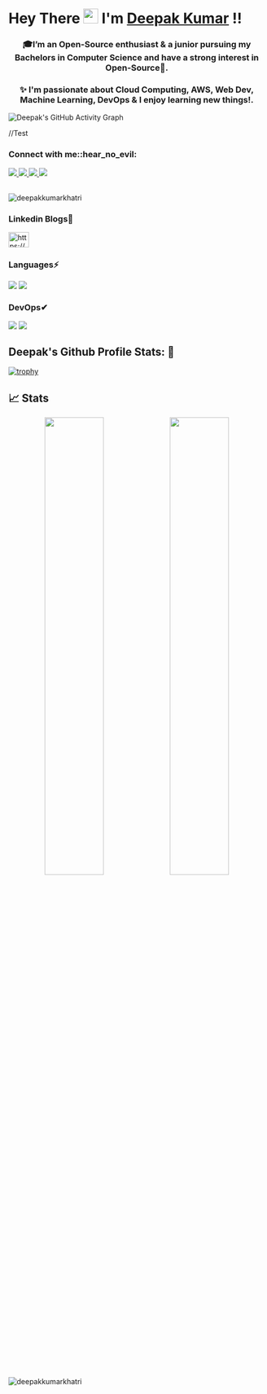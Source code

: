 #  Hey There <img src="https://github.com/TheDudeThatCode/TheDudeThatCode/blob/master/Assets/Hi.gif" width="29px"> I'm [Deepak Kumar](https://www.linkedin.com/in/𝗗𝗲𝗲𝗽𝗮𝗸-𝗞𝘂𝗺𝗮𝗿-2a7262214) !!
<h3 align="center">🎓I’m an Open-Source enthusiast & a junior pursuing my Bachelors in Computer Science and have a strong interest in Open-Source💙.</h3>
<h3 align="center">✨ I'm passionate about Cloud Computing, AWS, Web Dev, Machine Learning, DevOps & I enjoy learning new things!.</h3>

![Deepak's GitHub Activity Graph](https://activity-graph.herokuapp.com/graph?username=DeepakKumarKhatri&theme=xcode)


//Test

<h3 align="left">Connect with me::hear_no_evil:</h3>

<a href="https://www.linkedin.com/in/𝗗𝗲𝗲𝗽𝗮𝗸-𝗞𝘂𝗺𝗮𝗿-2a7262214">
  <img src="https://img.shields.io/badge/LinkedIn-0077B5?style=for-the-badge&logo=linkedin&logoColor=white" /> 
 </a> 
<a href="mailto:Khatrideepak112@gmail.com">
  <img src="https://img.shields.io/badge/Gmail-D14836?style=for-the-badge&logo=gmail&logoColor=white"   />
</a>
<a href="https://twitter.com/DeepakK01847837">
  <img src="https://img.shields.io/badge/Twitter-1DA1F2?style=for-the-badge&logo=twitter&logoColor=white"   />
</a>
<a href="https://medium.com/@khatrideepak112">
  <img src="https://img.shields.io/badge/Medium-%23000000.svg?style=for-the-badge&logo=Medium&logoColor=white" />
</a>
<br> <br>

<p align="left"> <img src="https://komarev.com/ghpvc/?username=deepakkumarkhatri&label=Profile%20views&color=0e75b6&style=flat" alt="deepakkumarkhatri" /> </p>


### Linkedin Blogs💙 

<a href="https://www.linkedin.com/pulse/why-do-i-want-learn-how-code-deepak-kumar/"><img align="center" src="https://raw.githubusercontent.com/rahuldkjain/github-profile-readme-generator/master/src/images/icons/Social/rss.svg" alt="https://www.linkedin.com/pulse/why-do-i-want-learn-how-code-deepak-kumar/" height="30" width="40" /></a>
</p>

### Languages⚡
<img src="https://img.shields.io/badge/Python-FFD43B?style=for-the-badge&logo=python&logoColor=darkgreen" /> <img src="https://img.shields.io/badge/Java-ED8B00?style=for-the-badge&logo=java&logoColor=white" />

### DevOps✔ 
<img src="https://img.shields.io/badge/Git-F05032?style=for-the-badge&logo=git&logoColor=white"> <img src="https://img.shields.io/badge/GitHub-100000?style=for-the-badge&logo=github&logoColor=white"> 

## Deepak's Github Profile Stats: :see_no_evil:

[![trophy](https://github-profile-trophy.vercel.app/?username=deepakkumarkhatri&theme=onedark)](https://github.com/deepakkumarkhatri/github-profile-trophy)

## 📈 Stats
<p align="center">
	<img width="48%" src="https://github-readme-stats.vercel.app/api?username=DeepakKumarKhatri&show_icons=true&theme=highcontrast" />
  <img width="48%" src="https://github-readme-streak-stats.herokuapp.com/?user=DeepakKumarKhatri&theme=highcontrast" />
</p>

<p><img align="left" src="https://github-readme-stats.vercel.app/api/top-langs?username=deepakkumarkhatri&show_icons=true&locale=en&layout=compact=true&theme=highcontrast" alt="deepakkumarkhatri" /></p>



